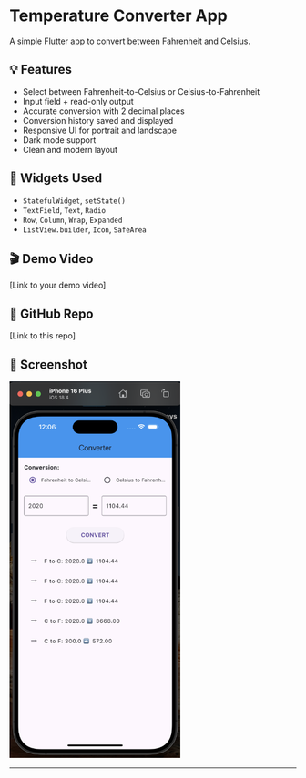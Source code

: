 # Temperature Converter App

A simple Flutter app to convert between Fahrenheit and Celsius.

## 💡 Features
- Select between Fahrenheit-to-Celsius or Celsius-to-Fahrenheit
- Input field + read-only output
- Accurate conversion with 2 decimal places
- Conversion history saved and displayed
- Responsive UI for portrait and landscape
- Dark mode support
- Clean and modern layout

## 🧱 Widgets Used
- `StatefulWidget`, `setState()`
- `TextField`, `Text`, `Radio`
- `Row`, `Column`, `Wrap`, `Expanded`
- `ListView.builder`, `Icon`, `SafeArea`

## 🎬 Demo Video
[Link to your demo video]

## 🔗 GitHub Repo
[Link to this repo]

## 📱 Screenshot

<img src="/App.png" width="300" />

---
